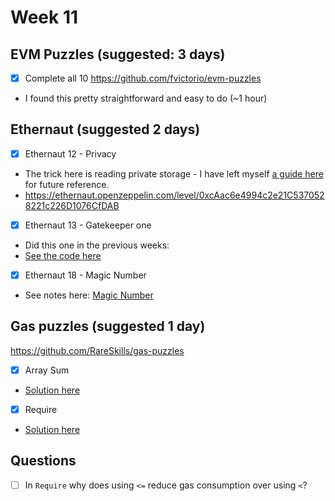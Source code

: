 # Week 11

## EVM Puzzles (suggested: 3 days)

- [x]  Complete all 10 https://github.com/fvictorio/evm-puzzles
  - I found this pretty straightforward and easy to do (~1 hour)

## Ethernaut (suggested 2 days)

- [x]  Ethernaut 12 - Privacy
  - The trick here is reading private storage - I have left myself [a guide here](./reading-private-storage.md) for future reference.
  - https://ethernaut.openzeppelin.com/level/0xcAac6e4994c2e21C5370528221c226D1076CfDAB
- [x]  Ethernaut 13 - Gatekeeper one
  - Did this one in the previous weeks:
  - [See the code here](../week7/ethernaut-13-gatekeeper/src/GatekeeperOne.sol)
- [x]  Ethernaut 18 - Magic Number
  - See notes here: [Magic Number](./magic-number.md)

## Gas puzzles (suggested 1 day)

https://github.com/RareSkills/gas-puzzles

- [x]  Array Sum
  - [Solution here](https://github.com/tommyrharper/gas-puzzles/blob/main/contracts/ArraySum.sol)
- [x]  Require
  - [Solution here](https://github.com/tommyrharper/gas-puzzles/blob/main/contracts/Require.sol)


## Questions 

- [ ] In `Require` why does using `<=` reduce gas consumption over using `<`?
